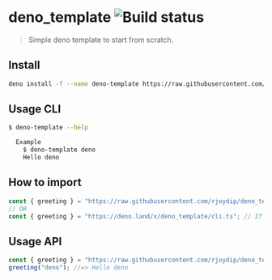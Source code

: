 # deno_template ![Build status](https://github.com/rjoydip/deno_template/workflows/build/badge.svg)

> Simple deno template to start from scratch.

## Install

```sh
deno install -f --name deno-template https://raw.githubusercontent.com/rjoydip/deno_template/master/cli.ts
```

## Usage CLI

```sh
$ deno-template --help

  Example
    $ deno-template deno
    Hello deno
```

## How to import

```ts
const { greeting } = "https://raw.githubusercontent.com/rjoydip/deno_template/master/cli.ts"; // import from github as raw data
// OR
const { greeting } = "https://deno.land/x/deno_template/cli.ts"; // If module is uploaded into deno.land
```

## Usage API

```ts
const { greeting } = "https://raw.githubusercontent.com/rjoydip/deno_template/master/cli.ts";
greeting("deno"); //=> Hello deno
```

